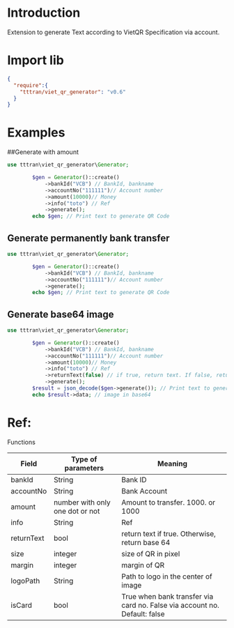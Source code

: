# Introduction 

Extension to generate Text according to VietQR Specification via account.

# Import lib
```json
{
  "require":{
    "tttran/viet_qr_generator": "v0.6"
  }
}

```
# Examples
##Generate with amount
```php
use tttran\viet_qr_generator\Generator;

        $gen = Generator()::create()
            ->bankId("VCB") // BankId, bankname
            ->accountNo("111111")// Account number
            ->amount(10000)// Money
            ->info("toto") // Ref
            ->generate();
        echo $gen; // Print text to generate QR Code
```


## Generate permanently bank transfer
```php
use tttran\viet_qr_generator\Generator;

        $gen = Generator()::create()
            ->bankId("VCB") // BankId, bankname
            ->accountNo("111111")// Account number
            ->generate();
        echo $gen; // Print text to generate QR Code
```


## Generate base64 image
```php
use tttran\viet_qr_generator\Generator;

        $gen = Generator()::create()
            ->bankId("VCB") // BankId, bankname
            ->accountNo("111111")// Account number
            ->amount(10000)// Money
            ->info("toto") // Ref
            ->returnText(false) // if true, return text. If false, return image in base64
            ->generate();
        $result = json_decode($gen->generate()); // Print text to generate QR Code
        echo $result->data; // image in base64
```

# Ref:

Functions

| Field | Type of parameters | Meaning |
| --- | --- | --- |
| bankId | String | Bank ID |
| accountNo| String |  Bank Account
| amount | number with only one dot or not | Amount to transfer. 1000. or 1000
| info | String |  Ref |
| returnText | bool | return text if true. Otherwise, return base 64
|  size | integer | size of QR in pixel |
| margin | integer | margin of QR |
| logoPath | String | Path to logo in the center of image |
| isCard | bool | True when bank transfer via card no. False via account no. Default: false |
